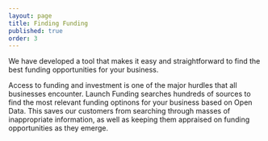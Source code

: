 ```yaml
---
layout: page
title: Finding Funding
published: true
order: 3
---
```


We have developed a tool that makes it easy and straightforward to find the best funding opportunities for your business.

Access to funding and investment is one of the major hurdles that all businesses encounter. Launch Funding searches hundreds of sources to find the most relevant funding optinons for your business based on Open Data. This saves our customers from searching through masses of inappropriate information, as well as keeping them appraised on funding opportunities as they emerge.

<!---
Access to funding is one of the major hurdles on the road to developing and deploying innovative new products and services to market.
Launch seeks to utilise the latest developments in open data, big data analysis, and intelligent information matching systems, in order to assist our partners in identifying funding sources for their innovation projects.
Thousands of funding opportunities targeted at SME companies are released in the UK every year. Our Launch Funding portal integrates publicly available information, on both companies and funding resources, to provide tailored funding matches for your business.
{% include funding-sources.html %}
Launch International assists SMEs and startups to locate and apply for funding from a variety of different public sources. We have developed a large dataset about funding information across the UK, as well as EU funding available to companies in the UK. This dataset is manually collected and curated from funding bodies such as Innovate UK, Horizon 2020, RCUK etc.
Our funding identification tool is free to use – just click the button below to start your search.
<a class="btn" href="https://launchinternationalpoly.mybluemix.net/search">Begin funding search <i class="fa fa-external-link" aria-hidden="true"></i></a>
--->
